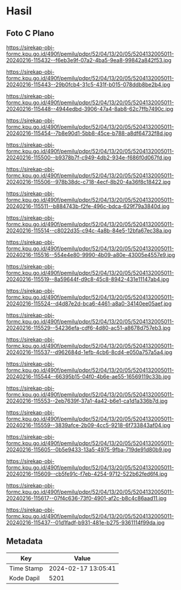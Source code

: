 # Hasil

## Foto C Plano

https://sirekap-obj-formc.kpu.go.id/490f/pemilu/pdpr/52/04/13/20/05/5204132005011-20240216-115432--f6eb3e9f-07a2-4ba5-9ea8-99842a842f53.jpg

https://sirekap-obj-formc.kpu.go.id/490f/pemilu/pdpr/52/04/13/20/05/5204132005011-20240216-115443--29b0fcb4-31c5-431f-b015-078ddb8be2b4.jpg

https://sirekap-obj-formc.kpu.go.id/490f/pemilu/pdpr/52/04/13/20/05/5204132005011-20240216-115448--4944edbd-3906-47a4-8ab8-62c7ffb7490c.jpg

https://sirekap-obj-formc.kpu.go.id/490f/pemilu/pdpr/52/04/13/20/05/5204132005011-20240216-115454--7b8e90d1-5bb8-45ce-b788-a8df64732f8d.jpg

https://sirekap-obj-formc.kpu.go.id/490f/pemilu/pdpr/52/04/13/20/05/5204132005011-20240216-115500--b9378b7f-c949-4db2-934e-f686f0d067fd.jpg

https://sirekap-obj-formc.kpu.go.id/490f/pemilu/pdpr/52/04/13/20/05/5204132005011-20240216-115506--978b38dc-c718-4ecf-8b20-4a36f8c18422.jpg

https://sirekap-obj-formc.kpu.go.id/490f/pemilu/pdpr/52/04/13/20/05/5204132005011-20240216-115511--b884743b-f2fe-496c-bdca-629f79a3840d.jpg

https://sirekap-obj-formc.kpu.go.id/490f/pemilu/pdpr/52/04/13/20/05/5204132005011-20240216-115514--c8022d35-c94c-4a8b-84e5-12bfa67ec38a.jpg

https://sirekap-obj-formc.kpu.go.id/490f/pemilu/pdpr/52/04/13/20/05/5204132005011-20240216-115516--554e4e80-9990-4b09-a80e-43005e4557e9.jpg

https://sirekap-obj-formc.kpu.go.id/490f/pemilu/pdpr/52/04/13/20/05/5204132005011-20240216-115519--8a59644f-d9c8-45c8-8942-431e11147ab4.jpg

https://sirekap-obj-formc.kpu.go.id/490f/pemilu/pdpr/52/04/13/20/05/5204132005011-20240216-115524--d4d87e2d-bca6-4461-a8a0-34140ee05aef.jpg

https://sirekap-obj-formc.kpu.go.id/490f/pemilu/pdpr/52/04/13/20/05/5204132005011-20240216-115529--54236efa-cdf6-4d80-ac51-a8678d757eb3.jpg

https://sirekap-obj-formc.kpu.go.id/490f/pemilu/pdpr/52/04/13/20/05/5204132005011-20240216-115537--d962684d-1efb-4cb6-8cd4-e050a757a5a4.jpg

https://sirekap-obj-formc.kpu.go.id/490f/pemilu/pdpr/52/04/13/20/05/5204132005011-20240216-115544--66395b15-04f0-4b6e-ae55-16569119c33b.jpg

https://sirekap-obj-formc.kpu.go.id/490f/pemilu/pdpr/52/04/13/20/05/5204132005011-20240216-115553--2eb7639f-37a1-4a42-b6e1-ca1d1a336b7d.jpg

https://sirekap-obj-formc.kpu.go.id/490f/pemilu/pdpr/52/04/13/20/05/5204132005011-20240216-115559--3839afce-2b09-4cc5-9218-6f733843af04.jpg

https://sirekap-obj-formc.kpu.go.id/490f/pemilu/pdpr/52/04/13/20/05/5204132005011-20240216-115605--0b5e9433-13a5-4975-9fba-719de91d80b9.jpg

https://sirekap-obj-formc.kpu.go.id/490f/pemilu/pdpr/52/04/13/20/05/5204132005011-20240216-115609--cb5fe91c-f7eb-4254-9712-522b62fed6f4.jpg

https://sirekap-obj-formc.kpu.go.id/490f/pemilu/pdpr/52/04/13/20/05/5204132005011-20240216-115617--07f4c636-73f0-4901-af2c-b8c4c86aad11.jpg

https://sirekap-obj-formc.kpu.go.id/490f/pemilu/pdpr/52/04/13/20/05/5204132005011-20240216-115437--01d1fadf-b931-481e-b275-9361114f99da.jpg


## Metadata

| Key        | Value               |
| ---------- | ------------------- |
| Time Stamp | 2024-02-17 13:05:41 |
| Kode Dapil | 5201                |



